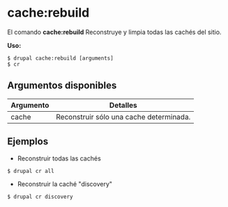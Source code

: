 # cache:rebuild
El comando **cache:rebuild** Reconstruye y limpia todas las cachés del sitio.

**Uso:**
```
$ drupal cache:rebuild [arguments] 
$ cr  
```

## Argumentos disponibles
Argumento | Detalles
---------|-------------
cache | Reconstruir sólo una cache determinada.

## Ejemplos
* Reconstruir todas las cachés
```
$ drupal cr all
```
* Reconstruir la caché "discovery"
```
$ drupal cr discovery
```

